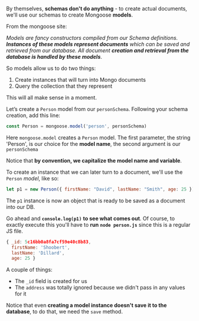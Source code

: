 
By themselves, **schemas don't do anything** - to create actual documents, we'll use our schemas to create Mongoose **models**.

  

From the mongoose site:

_Models are fancy constructors compiled from our Schema definitions._ **_Instances of these models represent documents_** _which can be saved and retrieved from our database. All document_ **_creation and retrieval from the database is handled by these models_**.

  

So models allow us to do two things:

1.  Create instances that will turn into Mongo documents
2.  Query the collection that they represent

  

This will all make sense in a moment.

  

Let’s create a `Person` model from our `personSchema`. Following your schema creation, add this line:


```js
const Person = mongoose.model('person', personSchema)
```
  

Here `mongoose.model` creates a `Person` model. The first parameter, the string 'Person', is our choice for the **model name**, the second argument is our `personSchema`

Notice that **by convention, we capitalize the model name and variable**.

  

To create an instance that we can later turn to a document, we'll use the `Person` _model_, like so:

```js
let p1 = new Person({ firstName: "David", lastName: "Smith", age: 25 }) //purposefully ignoring the `address` field
```
  

The `p1` instance is now an object that is ready to be saved as a document into our DB.

  

Go ahead and **`console.log(p1)`** **to see what comes out**. Of course, to exactly execute this you'll have to **run** **`node person.js`** since this is a regular JS file.


```js
{ _id: 5c16bb0a8fa7cf59e40c8b83,
  firstName: 'Shoobert',
  lastName: 'Dillard',
  age: 25 }
```
  

A couple of things:

  

-   The `_id` field is created for us
-   The `address` was totally ignored because we didn't pass in any values for it

  

Notice that even **creating a model instance doesn't save it to the database**, to do that, we need the `save` method.

